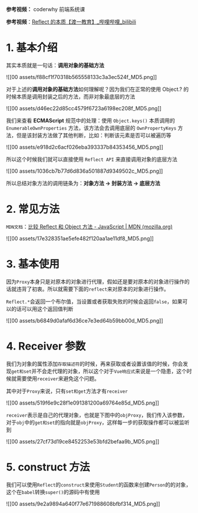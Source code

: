 **参考视频：** coderwhy 前端系统课

**参考视频**：[Reflect 的本质【渡一教育】\_哔哩哔哩\_bilibili](https://www.bilibili.com/video/BV1ZJ4m1J7WM/?share_source=copy_web&vd_source=8992a13080c32977bce93a5140823f3b)

# 1. 基本介绍

其实本质就是一句话：**调用对象的基础方法**

![[00 assets/f88cf1f70318b565558133c3a3ec524f_MD5.png]]

对于上述的**调用对象的基础方法**如何理解呢？因为我们在正常的使用 Object.? 的时候本质是调用封装之后的方法，而非对象最底层的方法

![[00 assets/d46ec22d85cc4579f6723a6198ec208f_MD5.png]]

我们来查看 **ECMAScript** 规范中的处理：使用 `Object.keys()` 本质调用的 `EnumerableOwnProperties` 方法，该方法会去调用底层的 `OwnPropertyKeys` 方法，但是该封装方法做了其他判断，比如：判断该元素是否可以被遍历等

![[00 assets/e918d2c6acf026eba393337b84353456_MD5.png]]

所以这个时候我们就可以直接使用 `Reflect API` 来直接调用对象的底层方法

![[00 assets/1036cb7b77d6d836a501887d9349502c_MD5.png]]

所以总结对象方法的调用链条为：**对象方法 -> 封装方法 -> 底层方法**

# 2. 常见方法

`MDN文档`：[比较 Reflect 和 Object 方法 - JavaScript | MDN (mozilla.org)](https://developer.mozilla.org/zh-CN/docs/Web/JavaScript/Reference/Global_Objects/Reflect/Comparing_Reflect_and_Object_methods)

![[00 assets/17e328351ae5efe482f120aa1ae11df8_MD5.png]]

# 3. 基本使用

因为`Proxy`本身只是对原本的对象进行代理，假如还是要对原本的对象进行操作的话就违背了初衷。所以就需要下面的`reflect`来对原本的对象进行操作。

`Reflect.*`会返回一个布尔值，当设置或者获取失败的时候会返回`false`，如果可以的话可以用这个返回值判断

![[00 assets/b6849d0afaf6d36ce7e3ed64b59bb00d_MD5.png]]

# 4. Receiver 参数

我们为对象的属性添加`存取描述符`的时候，再来获取或者设置该值的时候，你会发现`get和set`并不会走代理的对象，所以这个对于`Vue响应式`来说是一个隐患，这个时候就需要使用`receiver`来避免这个问题。

其中对于`Proxy`来说，只有`set和get`方法才有`receiver`

![[00 assets/519f6e9c28f1e091381200a69764e85d_MD5.png]]

`receiver`表示是自己的代理对象，也就是下图中的`objProxy`，我们传入该参数，对于`obj`中的`get和set`的指向就是`objProxy`，这样每一步的获取操作都可以被监听到

![[00 assets/27cf73d19ce8452253e53bfd2befaa9b_MD5.png]]

# 5. construct 方法

我们可以使用`Reflect`的`construct`来使用`Student`的函数来创建`Person`的的对象，这个在`babel`转换`super()`的源码中有使用

![[00 assets/9e2a9894a640f77e671988608bfbf314_MD5.png]]
